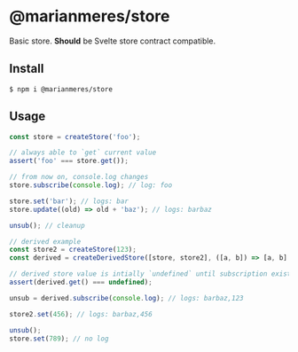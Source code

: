 # @marianmeres/store

Basic store. __Should__ be Svelte store contract compatible.

## Install
```shell
$ npm i @marianmeres/store
```

## Usage

```typescript
const store = createStore('foo');

// always able to `get` current value
assert('foo' === store.get());

// from now on, console.log changes
store.subscribe(console.log); // log: foo

store.set('bar'); // logs: bar
store.update((old) => old + 'baz'); // logs: barbaz

unsub(); // cleanup

// derived example
const store2 = createStore(123);
const derived = createDerivedStore([store, store2], ([a, b]) => [a, b].join());

// derived store value is intially `undefined` until subscription exists
assert(derived.get() === undefined);

unsub = derived.subscribe(console.log); // logs: barbaz,123

store2.set(456); // logs: barbaz,456

unsub();
store.set(789); // no log
```
